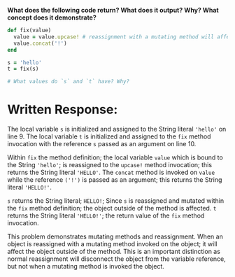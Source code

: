 **What does the following code return? What does it output? Why? What concept does it demonstrate?**

```ruby
def fix(value)
  value = value.upcase! # reassignment with a mutating method will affect the object outside of the method.
  value.concat('!')
end

s = 'hello'
t = fix(s)

# What values do `s` and `t` have? Why?
```
# Written Response:

The local variable `s` is initialized and assigned to the String literal `'hello'` on line 9. The local variable `t` is initialized and assigned to the `fix` method invocation with the reference `s` passed as an argument on line 10.

Within `fix` the method definition; the local variable `value` which is bound to the String `'hello'`; is reassigned to the `upcase!` method invocation; this returns the String literal `'HELLO'`.
The `concat` method is invoked on `value` while the reference `('!')` is passed as an argument; this returns the String literal `'HELLO!'`.

`s` returns the String literal; `HELLO!`; Since `s` is reassigned and mutated within the `fix` method definition; the object outside of the method is affected.
`t` returns the String literal `'HELLO!'`; the return value of the `fix` method invocation.

This problem demonstrates mutating methods and reassignment. When an object is reassigned with a mutating method invoked on the object; it will affect the object outside of the method. This is an important distinction as normal reassignment will disconnect the object from the variable reference, but not when a mutating method is invoked the object.
